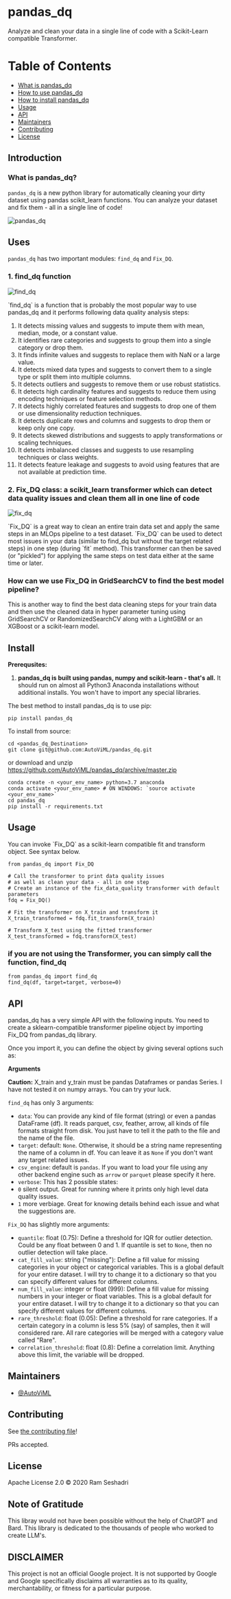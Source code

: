 # pandas_dq
Analyze and clean your data in a single line of code with a Scikit-Learn compatible Transformer.

# Table of Contents
<ul>
<li><a href="#introduction">What is pandas_dq</a></li>
<li><a href="#uses">How to use pandas_dq</a></li>
<li><a href="#install">How to install pandas_dq</a></li>
<li><a href="#usage">Usage</a></li>
<li><a href="#api">API</a></li>
<li><a href="#maintainers">Maintainers</a></li>
<li><a href="#contributing">Contributing</a></li>
<li><a href="#license">License</a></li>
</ul>
<p>

## Introduction
### What is pandas_dq?
`pandas_dq` is a new python library for automatically cleaning your dirty dataset using pandas scikit_learn functions. You can analyze your dataset and fix them - all in a single line of code!

![pandas_dq](./images/pandas_dq_logo.png)

## Uses
`pandas_dq` has two important modules: `find_dq` and `Fix_DQ`. 

### 1.  find_dq function

![find_dq](./images/find_dq_screenshot.png)

<p>`find_dq` is a function that is probably the most popular way to use pandas_dq and it performs following data quality analysis steps:
<ol>
<li>It detects missing values and suggests to impute them with mean, median, mode, or a constant value.</li>
<li>It identifies rare categories and suggests to group them into a single category or drop them.</li>
<li>It finds infinite values and suggests to replace them with NaN or a large value.</li>
<li>It detects mixed data types and suggests to convert them to a single type or split them into multiple columns.</li>
<li>It detects outliers and suggests to remove them or use robust statistics.</li>
<li>It detects high cardinality features and suggests to reduce them using encoding techniques or feature selection methods.</li>
<li>It detects highly correlated features and suggests to drop one of them or use dimensionality reduction techniques.</li>
<li>It detects duplicate rows and columns and suggests to drop them or keep only one copy.</li>
<li>It detects skewed distributions and suggests to apply transformations or scaling techniques. </li>
<li>It detects imbalanced classes and suggests to use resampling techniques or class weights. </li>
<li>It detects feature leakage and suggests to avoid using features that are not available at prediction time. </li>
</ol>


### 2.  Fix_DQ class: a scikit_learn transformer which can detect data quality issues and clean them all in one line of code

![fix_dq](./images/fix_dq_screenshot.png)

<p>`Fix_DQ` is a great way to clean an entire train data set and apply the same steps in an MLOps pipeline to a test dataset.  `Fix_DQ` can be used to detect most issues in your data (similar to find_dq but without the target related steps) in one step (during `fit` method). This transformer can then be saved (or "pickled") for applying the same steps on test data either at the same time or later.<br>


###  How can we use Fix_DQ in GridSearchCV to find the best model pipeline?
<p>This is another way to find the best data cleaning steps for your train data and then use the cleaned data in hyper parameter tuning using GridSearchCV or RandomizedSearchCV along with a LightGBM or an XGBoost or a scikit-learn model.<br>



## Install
<p>

**Prerequsites:**
<ol>
<li><b>pandas_dq is built using pandas, numpy and scikit-learn - that's all.</b> It should run on almost all Python3 Anaconda installations without additional installs. You won't have to import any special libraries.</li>
</ol>
The best method to install pandas_dq is to use pip:<p>

```
pip install pandas_dq 
```

To install from source:

```
cd <pandas_dq_Destination>
git clone git@github.com:AutoViML/pandas_dq.git
```
or download and unzip https://github.com/AutoViML/pandas_dq/archive/master.zip
```
conda create -n <your_env_name> python=3.7 anaconda
conda activate <your_env_name> # ON WINDOWS: `source activate <your_env_name>`
cd pandas_dq
pip install -r requirements.txt
```

## Usage
<p>
You can invoke `Fix_DQ` as a scikit-learn compatible fit and transform object. See syntax below.<p>

```
from pandas_dq import Fix_DQ

# Call the transformer to print data quality issues 
# as well as clean your data - all in one step
# Create an instance of the fix_data_quality transformer with default parameters
fdq = Fix_DQ()

# Fit the transformer on X_train and transform it
X_train_transformed = fdq.fit_transform(X_train)

# Transform X_test using the fitted transformer
X_test_transformed = fdq.transform(X_test)
```

### if you are not using the Transformer, you can simply call the function, find_dq

```
from pandas_dq import find_dq
find_dq(df, target=target, verbose=0)
```

## API

<p>
pandas_dq has a very simple API with the following inputs. You need to create a sklearn-compatible transformer pipeline object by importing Fix_DQ from pandas_dq library. <p>
Once you import it, you can define the object by giving several options such as:

**Arguments**

<b>Caution:</b> X_train and y_train must be pandas Dataframes or pandas Series. I have not tested it on numpy arrays. You can try your luck.

`find_dq` has only 3 arguments:
- `data`: You can provide any kind of file format (string) or even a pandas DataFrame (df). It reads parquet, csv, feather, arrow, all kinds of file formats straight from disk. You just have to tell it the path to the file and the name of the file.
- `target`: default: `None`. Otherwise, it should be a string name representing the name of a column in df. You can leave it as `None` if you don't want any target related issues.
- `csv_engine`: default is `pandas`. If you want to load your file using any other backend engine such as `arrow` or `parquet` please specify it here.
 - `verbose`: This has 2 possible states:
  - `0` silent output. Great for running where it prints only high level data quality issues.
  - `1` more verbiage. Great for knowing details behind each issue and what the suggestions are.

`Fix_DQ` has slightly more arguments:
- `quantile`: float (0.75): Define a threshold for IQR for outlier detection. Could be any float between 0 and 1. If quantile is set to `None`, then no outlier detection will take place.
- `cat_fill_value`: string ("missing"): Define a fill value for missing categories in your object or categorical variables. This is a global default for your entire dataset. I will try to change it to a dictionary so that you can specify different values for different columns.
- `num_fill_value`: integer or float (999): Define a fill value for missing numbers in your integer or float variables.  This is a global default for your entire dataset. I will try to change it to a dictionary so that you can specify different values for different columns.
- `rare_threshold`: float (0.05):  Define a threshold for rare categories. If a certain category in a column is less 5% (say) of samples, then it will considered rare. All rare categories will be merged with a category value called "Rare". 
- `correlation_threshold`: float (0.8): Define a correlation limit. Anything above this limit, the variable will be dropped. 
<p>

## Maintainers

* [@AutoViML](https://github.com/AutoViML)

## Contributing

See [the contributing file](CONTRIBUTING.md)!

PRs accepted.

## License

Apache License 2.0 © 2020 Ram Seshadri

## Note of Gratitude

This libray would not have been possible without the help of ChatGPT and Bard. This library is dedicated to the thousands of people who worked to create LLM's. 

## DISCLAIMER
This project is not an official Google project. It is not supported by Google and Google specifically disclaims all warranties as to its quality, merchantability, or fitness for a particular purpose.


